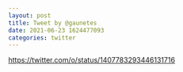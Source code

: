 ```yaml
--- 
layout: post 
title: Tweet by @gaunetes 
date: 2021-06-23 1624477093 
categories: twitter 
--- 
```

https://twitter.com/o/status/1407783293446131716